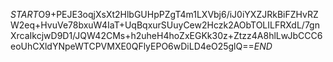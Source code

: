 $START$O9+PEJE3oqjXsXt2HlbGUHpPZgT4m1LXVbj6/iJ0iYXZJRkBiFZHvRZW2eq+HvuVe78bxuW4IaT+UqBqxurSUuyCew2Hczk2AObTOLILFRXdL/7gnXrcaIkcjwD9D1/JQW42CMs+h2uheH4hoZxEGKk30z+Ztzz4A8hlLwJbCCC6eoUhCXldYNpeWTCPVMXE0QFlyEPO6wDiLD4eO25glQ==$END$